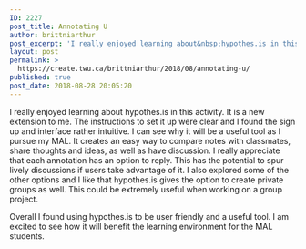 ```yaml
---
ID: 2227
post_title: Annotating U
author: brittniarthur
post_excerpt: 'I really enjoyed learning about&nbsp;hypothes.is in this activity. It is a new extension to me. The instructions to set it up were clear and I found the sign up and interface rather intuitive. I can see why it will be... <a href="https://create.twu.ca/brittniarthur/2018/08/annotating-u/">Continue Reading &rarr;</a>'
layout: post
permalink: >
  https://create.twu.ca/brittniarthur/2018/08/annotating-u/
published: true
post_date: 2018-08-28 20:05:20
---
```

I really enjoyed learning about hypothes.is in this activity. It is a new extension to me. The instructions to set it up were clear and I found the sign up and interface rather intuitive. I can see why it will be a useful tool as I pursue my MAL. It creates an easy way to compare notes with classmates, share thoughts and ideas, as well as have discussion. I really appreciate that each annotation has an option to reply. This has the potential to spur lively discussions if users take advantage of it. I also explored some of the other options and I like that hypothes.is gives the option to create private groups as well. This could be extremely useful when working on a group project.

Overall I found using hypothes.is to be user friendly and a useful tool. I am excited to see how it will benefit the learning environment for the MAL students.
